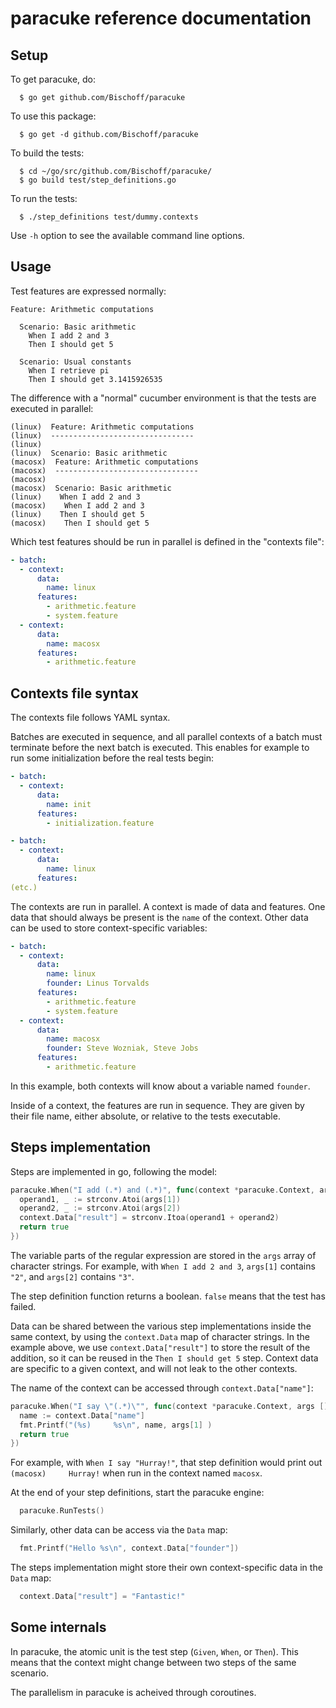 # paracuke reference documentation

## Setup

To get paracuke, do:
```
  $ go get github.com/Bischoff/paracuke
```

To use this package:
```
  $ go get -d github.com/Bischoff/paracuke
```

To build the tests:
```
  $ cd ~/go/src/github.com/Bischoff/paracuke/
  $ go build test/step_definitions.go
```

To run the tests:
```
  $ ./step_definitions test/dummy.contexts
```

Use `-h` option to see the available command line
options.


## Usage

Test features are expressed normally:
```cucumber
Feature: Arithmetic computations

  Scenario: Basic arithmetic
    When I add 2 and 3
    Then I should get 5

  Scenario: Usual constants
    When I retrieve pi
    Then I should get 3.1415926535
```

The difference with a "normal" cucumber environment is
that the tests are executed in parallel:
```
(linux)  Feature: Arithmetic computations
(linux)  --------------------------------
(linux)
(linux)  Scenario: Basic arithmetic
(macosx)  Feature: Arithmetic computations
(macosx)  --------------------------------
(macosx)
(macosx)  Scenario: Basic arithmetic
(linux)    When I add 2 and 3
(macosx)    When I add 2 and 3
(linux)    Then I should get 5
(macosx)    Then I should get 5
```

Which test features should be run in parallel is defined in the
"contexts file":
```yaml
- batch:
  - context:
      data:
        name: linux
      features:
        - arithmetic.feature
        - system.feature
  - context:
      data:
        name: macosx
      features:
        - arithmetic.feature
```


## Contexts file syntax

The contexts file follows YAML syntax.

Batches are executed in sequence, and all parallel contexts
of a batch must terminate before the next batch is executed.
This enables for example to run some initialization before
the real tests begin:
```yaml
- batch:
  - context:
      data:
        name: init
      features:
        - initialization.feature

- batch:
  - context:
      data:
        name: linux
      features:
(etc.)
```

The contexts are run in parallel. A context is made of data and
features. One data that should always be present is the `name`
of the context. Other data can be used to store context-specific
variables:
```yaml
- batch:
  - context:
      data:
        name: linux
        founder: Linus Torvalds
      features:
        - arithmetic.feature
        - system.feature
  - context:
      data:
        name: macosx
        founder: Steve Wozniak, Steve Jobs
      features:
        - arithmetic.feature
```

In this example, both contexts will know about a variable named `founder`.

Inside of a context, the features are run in sequence. They are
given by their file name, either absolute, or relative to the
tests executable.


## Steps implementation

Steps are implemented in go, following the model:
```go
paracuke.When("I add (.*) and (.*)", func(context *paracuke.Context, args []string) bool {
  operand1, _ := strconv.Atoi(args[1])
  operand2, _ := strconv.Atoi(args[2])
  context.Data["result"] = strconv.Itoa(operand1 + operand2)
  return true
})
```

The variable parts of the regular expression are stored in the `args`
array of character strings. For example, with `When I add 2 and 3`,
`args[1]` contains `"2"`, and `args[2]` contains `"3"`.

The step definition function returns a boolean. `false` means that the
test has failed.

Data can be shared between the various step implementations inside
the same context, by using the `context.Data` map of character strings.
In the example above, we use `context.Data["result"]` to store the
result of the addition, so it can be reused in the `Then I should get 5`
step. Context data are specific to a given context, and will not leak
to the other contexts.

The name of the context can be accessed through `context.Data["name"]`:
```go
paracuke.When("I say \"(.*)\"", func(context *paracuke.Context, args []string) bool {
  name := context.Data["name"]
  fmt.Printf("(%s)     %s\n", name, args[1] )
  return true
})
```

For example, with `When I say "Hurray!"`, that step definition would
print out `(macosx)     Hurray!` when run in the context named `macosx`.

At the end of your step definitions, start the paracuke engine:
```go
  paracuke.RunTests()
```

Similarly, other data can be access via the `Data` map:
```go
  fmt.Printf("Hello %s\n", context.Data["founder"])
```

The steps implementation might store their own context-specific data in
the `Data` map:
```go
  context.Data["result"] = "Fantastic!"
```


## Some internals

In paracuke, the atomic unit is the test step (`Given`, `When`,
or `Then`). This means that the context might change between two steps
of the same scenario.

The parallelism in paracuke is acheived through coroutines.
